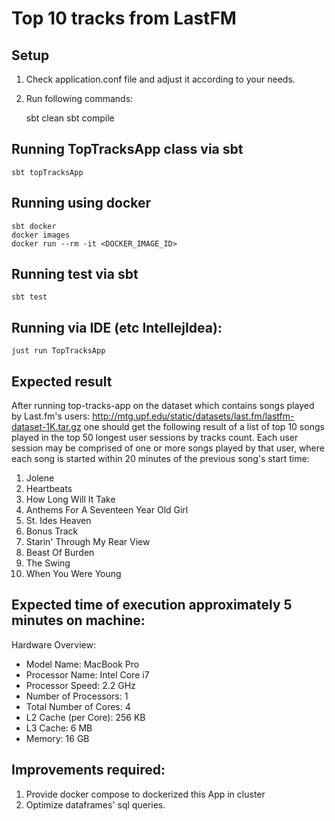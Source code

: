 # Top 10 tracks from LastFM
## Setup 
1. Check application.conf file and adjust it according to your needs.
1. Run following commands: 
    
    
    sbt clean
    sbt compile
       
## Running TopTracksApp class via sbt

    sbt topTracksApp

## Running using docker

    sbt docker
    docker images 
    docker run --rm -it <DOCKER_IMAGE_ID>

## Running test via sbt

    sbt test

## Running via IDE (etc IntellejIdea): 


    just run TopTracksApp 
    
## Expected result
After running top-tracks-app on the dataset which contains songs played 
by Last.fm's users: http://mtg.upf.edu/static/datasets/last.fm/lastfm-dataset-1K.tar.gz
one should get the following result of a list of top 10 songs played in the top 50 longest 
user sessions by tracks count. Each user session may be comprised of one or more songs 
played by that user, where each song is started within 20 minutes of the previous song's 
start time:

1. Jolene                               
1. Heartbeats                           
1. How Long Will It Take                
1. Anthems For A Seventeen Year Old Girl
1. St. Ides Heaven                      
1. Bonus Track                          
1. Starin' Through My Rear View         
1. Beast Of Burden                      
1. The Swing                            
1. When You Were Young       

## Expected time of execution approximately 5 minutes on machine:
Hardware Overview:
  * Model Name:	MacBook Pro
  * Processor Name:	Intel Core i7
  * Processor Speed:	2.2 GHz
  * Number of Processors:	1
  * Total Number of Cores:	4
  * L2 Cache (per Core):	256 KB
  * L3 Cache:	6 MB
  * Memory:	16 GB

## Improvements required:
  1. Provide docker compose to dockerized this App in cluster
  1. Optimize dataframes' sql queries.